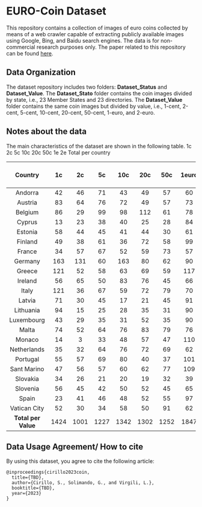 # EURO-Coin Dataset

This repository contains a collection of images of euro coins collected by means of a web crawler capable of extracting publicly available images using Google, Bing, and Baidu search engines. The data is for non-commercial research purposes only. The paper related to this repository can be found [here]().

## Data Organization

The dataset repository includes two folders: **Dataset_Status** and **Dataset_Value**. The **Dataset_Stato** folder contains the coin images divided by state, i.e., 23 Member States and 23 directories. The **Dataset_Value** folder contains the same coin images but divided by value, i.e., 1-cent, 2-cent, 5-cent, 10-cent, 20-cent, 50-cent, 1-euro, and 2-euro.

## Notes about the data
The main characteristics of the dataset are shown in the following table. 
1c 2c 5c 10c 20c 50c 1e 2e Total per country

| Country       | 1c  | 2c  | 5c | 10c  | 20c  | 50c | 1euro  | 2euro | Total per country |
|:------------:|:---:|:---:|:--:|:---:|:---:|:--:|:---:|:---:|:---:|
|    Andorra   |  42 |  46 | 71 |  43 |  49 | 57 |  60 | 220 | 588 |
|    Austria   |  83 |  64 | 76 |  72 |  49 | 57 |  73 |  94 | 568 |
|    Belgium   |  86 |  29 | 99 |  98 | 112 | 61 |  78 | 144 | 707 |
|    Cyprus    |  13 |  23 | 38 |  40 |  25 | 28 |  84 | 107 | 358 |
|    Estonia   |  58 |  44 | 45 |  41 |  44 | 30 |  61 | 102 | 425 |
|    Finland   |  49 |  38 | 61 |  36 |  72 | 58 |  99 | 201 | 614 |
|    France    |  34 |  57 | 67 |  52 |  59 | 73 |  57 | 128 | 527 |
|    Germany   | 163 | 131 | 60 | 163 |  80 | 62 |  90 | 178 | 927 |
|    Greece    | 121 |  52 | 58 |  63 |  69 | 59 | 117 | 169 | 708 |
|    Ireland   |  56 |  65 | 50 |  83 |  76 | 45 |  66 | 124 | 565 |
|     Italy    | 121 |  36 | 67 |  59 |  72 | 79 |  70 | 119 | 623 |
|    Latvia    |  71 |  30 | 45 |  17 |  21 | 45 |  91 | 232 | 552 |
|   Lithuania  |  94 |  15 | 25 |  28 |  35 | 31 |  90 | 181 | 499 |
|  Luxembourg  |  43 |  29 | 35 |  31 |  52 | 35 |  90 | 173 | 488 |
|     Malta    |  74 |  52 | 64 |  76 |  83 | 79 |  76 | 154 | 658 |
|    Monaco    |  14 |  3  | 33 |  48 |  57 | 47 | 110 | 107 | 419 |
|  Netherlands |  35 |  32 | 64 |  76 |  72 | 69 |  62 | 166 | 576 |
|   Portugal   |  55 |  57 | 69 |  80 |  40 | 37 | 101 | 132 | 571 |
|  Sant Marino |  47 |  56 | 57 |  60 |  62 | 77 | 109 | 114 | 582 |
|   Slovakia   |  34 |  26 | 21 |  20 |  19 | 32 |  39 | 156 | 347 |
|   Slovenia   |  56 |  45 | 42 |  50 |  52 | 45 |  65 | 136 | 491 |
|     Spain    |  23 |  41 | 46 |  48 |  52 | 55 |  97 | 174 | 536 |
| Vatican City |  52 |  30 | 34 |  58 |  50 | 91 |  62 | 172 | 549 |
| **Total per Value**  |  1424 | 1001  | 1227 | 1342  | 1302  | 1252 | 1847  | 3483 | 12878 |

## Data Usage Agreement/ How to cite

By using this dataset, you agree to cite the following article: 

```
@inproceedings{cirillo2023coin,
  title={TBD},
  author={Cirillo, S., Solimando, G., and Virgili, L.},
  booktitle={TBD},
  year={2023}
}
```
